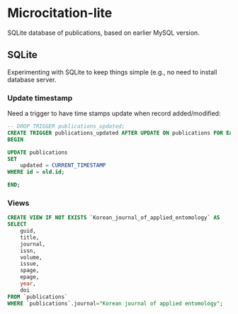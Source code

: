# Microcitation-lite

SQLite database of publications, based on earlier MySQL version.


## SQLite

Experimenting with SQLite to keep things simple (e.g., no need to install database server.

### Update timestamp

Need a trigger to have time stamps update when record added/modified:

```sql
-- DROP TRIGGER publications_updated;
CREATE TRIGGER publications_updated AFTER UPDATE ON publications FOR EACH ROW
BEGIN

UPDATE publications
SET
    updated = CURRENT_TIMESTAMP
WHERE id = old.id;

END;

```

### Views

```sql
CREATE VIEW IF NOT EXISTS `Korean_journal_of_applied_entomology` AS
SELECT 
    guid, 
    title, 
    journal,
    issn,
    volume,
    issue,
    spage,
    epage,
    year,
    doi
FROM `publications` 
WHERE `publications`.journal="Korean journal of applied entomology";
```




